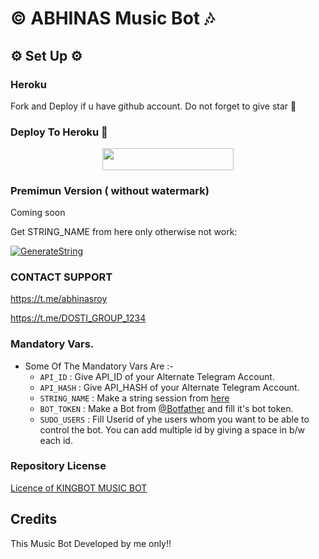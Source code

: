 <h1 align="centre">©️ ABHINAS Music Bot 🎶</h1>


<h2 align="centre">⚙️ Set Up ⚙️</h3>

<h3 align="centre"> Heroku </h4>
Fork and Deploy if u have github account. Do not forget to give star 🌟

### Deploy To Heroku 📡</h4>

<p align="center"><a href="https://heroku.com/deploy?template=https://github.com/roymusicplay/musicroy4"> <img src="https://img.shields.io/badge/Deploy%20To%20Heroku-blueviolet?style=for-the-badge&logo=heroku" width="210" height="34.45"/></a></p>


### Premimun Version ( without watermark)

Coming soon

Get STRING_NAME from here only otherwise not work:

[![GenerateString](https://img.shields.io/badge/repl.it-generateString-yellowgreen)](https://replit.com/@Kartikpro/KINGBOT-MUSIC-STRING#main.py)



### CONTACT SUPPORT

https://t.me/abhinasroy

https://t.me/DOSTI_GROUP_1234

### Mandatory Vars.

- Some Of The Mandatory Vars Are :-
   - `API_ID` :  Give API_ID of your Alternate Telegram Account.
   - `API_HASH` :  Give API_HASH of your Alternate Telegram Account.
   - `STRING_NAME` :  Make a string session from [here](https://replit.com/@Kartikpro/KINGBOT-MUSIC-STRING#main.py)
   - `BOT_TOKEN` :  Make a Bot from [@Botfather](https://t.me/botfather) and fill it's bot token.
   - `SUDO_USERS` :  Fill Userid of yhe users whom you want to be able to control the bot. You can add multiple id by giving a space in b/w each id.

### Repository License 

[Licence of KINGBOT MUSIC BOT](https://github.com/kartikrajofficial/MusicBot/blob/master/LICENSE)


## Credits
 This Music Bot Developed by me only!!
